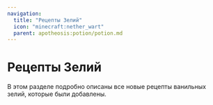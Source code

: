 ```yaml
---
navigation:
  title: "Рецепты Зелий"
  icon: "minecraft:nether_wart"
  parent: apotheosis:potion/potion.md
---
```


# Рецепты Зелий

В этом разделе подробно описаны все новые рецепты ванильных зелий, которые были добавлены.

<SubPages />
